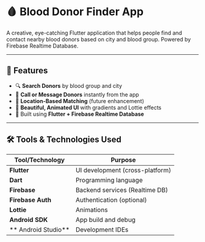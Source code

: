 # 🩸 Blood Donor Finder App

A creative, eye-catching Flutter application that helps people find and contact nearby blood donors based on city and blood group. Powered by Firebase Realtime Database.

---

## 🚀 Features

- 🔍 **Search Donors** by blood group and city
- 📱 **Call or Message Donors** instantly from the app
- 📍 **Location-Based Matching** (future enhancement)
- 🎨 **Beautiful, Animated UI** with gradients and Lottie effects
- 🧩 Built using **Flutter + Firebase Realtime Database**

---

## 🛠️ Tools & Technologies Used

| Tool/Technology     | Purpose                             |
|---------------------|-------------------------------------|
| **Flutter**         | UI development (cross-platform)     |
| **Dart**            | Programming language                |
| **Firebase**        | Backend services (Realtime DB)      |
| **Firebase Auth**   | Authentication (optional)           |
| **Lottie**          | Animations                          |
| **Android SDK**     | App build and debug                 |
| ** Android Studio** | Development IDEs           |
